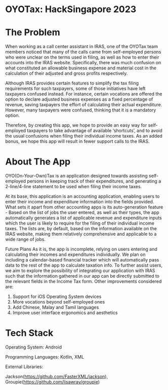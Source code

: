 # OYOTax: HackSingapore 2023

# The Problem

  When working as a call center assistant in IRAS, one of the OYOTax team members noticed that many of the calls came from self-employed persons who were unclear on the terms used in filing, as well as how to enter their accounts into the IRAS website. Specifically, there was much confusion on what constituted an allowable business expense and material cost in the calculation of their adjusted and gross profits respectively.
  
  Although IRAS provides certain features to simplify the tax filing requirements for such taxpayers, some of those initiatives have left taxpayers confused instead. For instance, certain vocations are offered the option to declare adjusted business expenses as a fixed percentage of revenue, saving taxpayers the effort of calculating their actual expenditure. However, many taxpayers were confused, thinking that it is a mandatory option.

  Therefore, by creating this app, we hope to provide an easy way for self-employed taxpayers to take advantage of available ‘shortcuts’, and to avoid the usual confusions when filing their individual income taxes. As an added bonus, we hope this app will result in fewer support calls to the IRAS.


# About The App

  OYO(On-Your-Own)Tax is an application designed towards assisting self-employed persons in keeping track of their expenditures, and generating a 2-line/4-line statement to be used when filing their income taxes.
  
  At its base, this application is an accounting application, enabling users to enter their income and expenditure information into the fields provided. What sets it apart from other accounting apps is its auto-generation feature - Based on the list of jobs the user entered, as well as their types, the app automatically generates a list of applicable revenue and expenditure inputs which the user is likely to require for the filing of their individual income taxes. The lists are, by default, based on the information available on the IRAS website, making them relatively comprehensive and applicable to a wide range of jobs.


Future Plans
As it is, the app is incomplete, relying on users entering and calculating their incomes and expenditures individually. We plan on including a calendar-based financial tracker which will automatically pass data to the rest of the app to calculate taxation info. To further assist users, we aim to explore the possibility of integrating our application with IRAS such that the information gathered in our app can be directly submitted to the relevant fields in the Income Tax form. Other improvements considered are:

1. Support for iOS Operating System devices
2. More vocations beyond self-employed ones
3. Add Chinese, Malay and Tamil languages
4. Improve user interface ergonomics and aesthetics

# Tech Stack
Operating System: Android

Programming Languages: Kotlin, XML

External Libraries: 

Jackson(https://github.com/FasterXML/jackson),
Groupie(https://github.com/lisawray/groupie)

